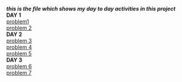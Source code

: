 ***this is the file which shows my day to day activities in this project<br/>***
**DAY 1**<br/>
[problem1](https://www.hackerrank.com/challenges/ctci-array-left-rotation/problem?h_l=interview&playlist_slugs%5B%5D=interview-preparation-kit&playlist_slugs%5B%5D=arrays)<br/>
[problem 2](https://www.hackerrank.com/challenges/ctci-ransom-note/problem?h_l=interview&playlist_slugs%5B%5D=interview-preparation-kit&playlist_slugs%5B%5D=dictionaries-hashmaps)<br/>
**DAY 2**<br/>
[problem 3](https://www.hackerrank.com/challenges/kangaroo/problem)<br/>
[problem 4](https://www.hackerrank.com/challenges/kangaroo/problem)<br/>
[problem 5](https://www.hackerrank.com/challenges/bon-appetit/problem)<br/>
**DAY 3**<br/>
[problem 6](https://www.hackerrank.com/challenges/jumping-on-the-clouds/problem?utm_campaign=challenge-recommendation&utm_medium=email&utm_source=24-hour-campaign)<br/>
[problem 7](https://www.hackerrank.com/challenges/append-and-delete)<br/>
